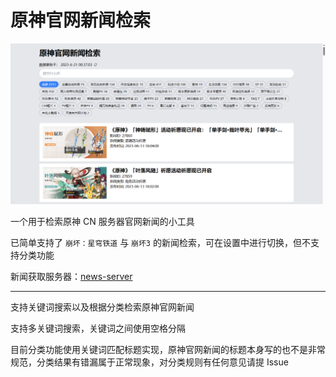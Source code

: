 # 原神官网新闻检索

![preview](docs/preview.png)

一个用于检索原神 CN 服务器官网新闻的小工具

已简单支持了 `崩坏：星穹铁道` 与 `崩坏3` 的新闻检索，可在设置中进行切换，但不支持分类功能

新闻获取服务器：[news-server](https://github.com/orilights/news-server)

---

支持关键词搜索以及根据分类检索原神官网新闻

支持多关键词搜索，关键词之间使用空格分隔

目前分类功能使用关键词匹配标题实现，原神官网新闻的标题本身写的也不是非常规范，分类结果有错漏属于正常现象，对分类规则有任何意见请提 Issue
